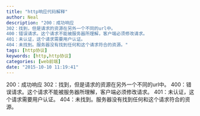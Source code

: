 ```yaml
---
title: "http响应代码解释"
author: Neal
description: "200：成功响应 
302：找到，但是请求的资源在另外一个不同的url中。 
400：错误请求。这个请求不能被服务器所理解，客户端必须修改请求。 
401：未认证，这个请求需要用户认证。 
404：未找到。服务器没有找到任何和这个请求符合的资源。"
tags: [http协议]
keywords: [http,http协议]
categories: [web前端]
date: "2015-10-10 11:19:41"
---
```

200：成功响应
302：找到，但是请求的资源在另外一个不同的url中。
400：错误请求。这个请求不能被服务器所理解，客户端必须修改请求。
401：未认证，这个请求需要用户认证。
404：未找到。服务器没有找到任何和这个请求符合的资源。